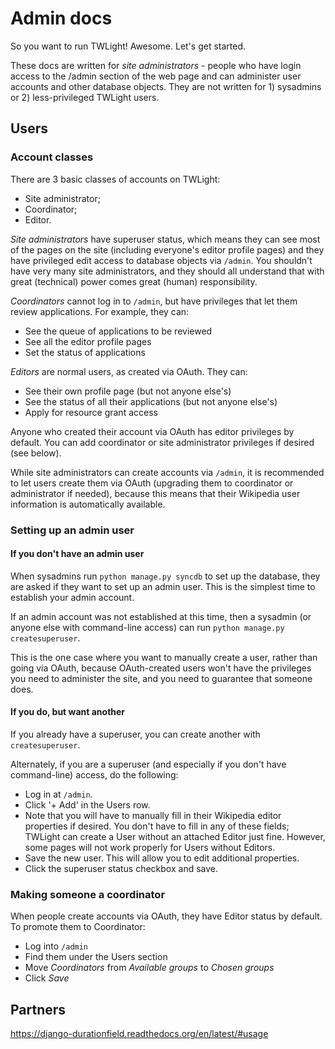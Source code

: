 # Admin docs

So you want to run TWLight! Awesome. Let's get started.

These docs are written for _site administrators_ - people who have login access
to the /admin section of the web page and can administer user accounts and
other database objects. They are not written for 1) sysadmins or 2)
less-privileged TWLight users.

## Users
### Account classes
There are 3 basic classes of accounts on TWLight:
* Site administrator;
* Coordinator;
* Editor.

_Site administrators_ have superuser status, which means they can see most of the pages on the site (including everyone's editor profile pages) and they have
privileged edit access to database objects via `/admin`. You shouldn't have very many site administrators, and they should all understand that with great
(technical) power comes great (human) responsibility.

_Coordinators_ cannot log in to `/admin`, but have privileges that let them review applications. For example, they can:
* See the queue of applications to be reviewed
* See all the editor profile pages
* Set the status of applications

_Editors_ are normal users, as created via OAuth. They can:
* See their own profile page (but not anyone else's)
* See the status of all their applications (but not anyone else's)
* Apply for resource grant access

Anyone who created their account via OAuth has editor privileges by default. You can add coordinator or site administrator privileges if desired (see below).

While site administrators can create accounts via `/admin`, it is recommended to let users create them via OAuth (upgrading them to coordinator or administrator if needed), because this means that their Wikipedia user information is automatically available.

### Setting up an admin user

#### If you don't have an admin user
When sysadmins run `python manage.py syncdb` to set up the database, they are
asked if they want to set up an admin user. This is the simplest time to
establish your admin account.

If an admin account was not established at this time, then a sysadmin (or
anyone else with command-line access) can run
`python manage.py createsuperuser`.

This is the one case where you want to manually create a user, rather than going via OAuth, because OAuth-created users won't have the privileges you need to administer the site, and you need to guarantee that someone does.

#### If you do, but want another
If you already have a superuser, you can create another with `createsuperuser`.

Alternately, if you are a superuser (and especially if you don't have
command-line) access, do the following:
* Log in at `/admin`.
* Click '+ Add' in the Users row.
* Note that you will have to manually fill in their Wikipedia editor properties
  if desired. You don't have to fill in any of these fields; TWLight can
  create a User without an attached Editor just fine. However, some pages will
  not work properly for Users without Editors.
* Save the new user. This will allow you to edit additional properties.
* Click the superuser status checkbox and save.

### Making someone a coordinator
When people create accounts via OAuth, they have Editor status by default. To promote them to Coordinator:
* Log into `/admin`
* Find them under the Users section
* Move _Coordinators_ from _Available groups_ to _Chosen groups_
* Click _Save_

## Partners
https://django-durationfield.readthedocs.org/en/latest/#usage
